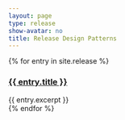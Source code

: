 ```yaml
---
layout: page
type: release
show-avatar: no
title: Release Design Patterns
---
```

{% for entry in site.release %}
<div class="pattern">
    <h3><a href="{{ entry.url }}">{{ entry.title }}</a></h3>
    {{ entry.excerpt }}
</div>
{% endfor %}